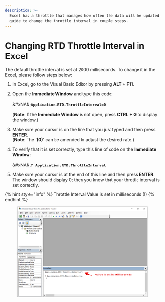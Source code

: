 ```yaml
---
description: >-
  Excel has a throttle that manages how often the data will be updated. Use this
  guide to change the throttle interval in couple steps.
---
```


# Changing RTD Throttle Interval in Excel

The default throttle interval is set at 2000 milliseconds. To change it in the Excel, please follow steps below:

1. In Excel, go to the Visual Basic Editor by pressing **ALT + F11**.
2. Open the **Immediate Window**  and type this code:\
   \
   &#xNAN;**`Application.RTD.ThrottleInterval=0`**\
   \
   (**Note**: If the **Immediate Window** is not open, press **CTRL + G** to display the window.)
3. Make sure your cursor is on the line that you just typed and then press **ENTER**.\
   (**Note**:  The '**(0)**' can be amended to adjust the desired rate.)
4.  To verify that it is set correctly, type this line of code on the **Immediate Window**:\
    \
    &#xNAN;**`? Application.RTD.ThrottleInterval`**


5. Make sure your cursor is at the end of this line and then press **ENTER**. The window should display 0; then you know that your throttle interval is set correctly.

{% hint style="info" %}
Throttle Interval Value is set in milliseconds (!)
{% endhint %}

<figure><img src="../../.gitbook/assets/image (40).png" alt=""><figcaption></figcaption></figure>
